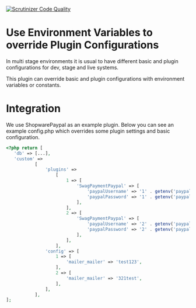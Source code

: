 [![Scrutinizer Code Quality](https://scrutinizer-ci.com/g/shopware-blog/shopware-environment-variables/badges/quality-score.png?b=master)](https://scrutinizer-ci.com/g/shopware-blog/shopware-environment-variables/?branch=master)

# Use Environment Variables to override Plugin Configurations

In multi stage environments it is usual to have different basic and plugin configurations for dev, stage and live systems. 

This plugin can override basic and plugin configurations with environment variables or constants. 

# Integration
We use ShopwarePaypal as an example plugin. Below you can see an example config.php which overrides some plugin settings and basic configuration. 

```php
<?php return [
   'db' => [...],
   'custom' =>
           [
               'plugins' =>
                   [
                       1 => [
                           'SwagPaymentPaypal' => [
                               'paypalUsername' => '1' . getenv('paypalUsername'),
                               'paypalPassword' => '1' . getenv('paypalPassword'),
                           ],
                       ],
                       2 => [
                           'SwagPaymentPaypal' => [
                               'paypalUsername' => '2' . getenv('paypalUsername'),
                               'paypalPassword' => '2' . getenv('paypalPassword'),
                           ],
                       ],
                   ],
               'config' => [
                   1 => [
                       'mailer_mailer' => 'test123',
                   ],
                   2 => [
                       'mailer_mailer' => '321test',
                   ],
               ],
           ],
];
```
